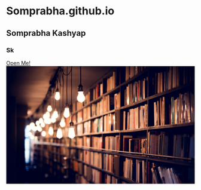 # Somprabha.github.io
## Somprabha Kashyap
### Sk
[Open Me!](https://docs.github.com/en/get-started/writing-on-github/getting-started-with-writing-and-formatting-on-github/basic-writing-and-formatting-syntax)<br>
<img src = Wallpaper8.jpg>
